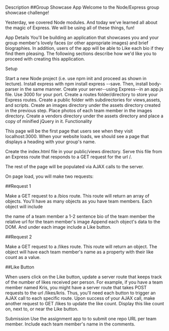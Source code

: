 Description
##Group Showcase App
Welcome to the Node/Express group showcase challenge!

Yesterday, we covered Node modules. And today we’ve learned all about the magic of Express. We will be using all of these things, fun!

App Details
You'll be building an application that showcases you and your group member's lovely faces (or other appropriate images) and brief biographies. In addition, users of the app will be able to Like each bio if they find them pleasing. The following sections describe how we'd like you to proceed with creating this application.

Setup

Start a new Node project (i.e. use npm init and proceed as shown in lecture).
Install express with npm install express --save. Then, install body-parser in the same manner.
Create your server--using Express--in an app.js file. Use 3000 for your port.
Create a routes folder/directory to store your Express routes.
Create a public folder with subdirectories for views,assets, and scripts.
Create an images directory under the assets directory created in the previous step.
Place photos of each team member in the images directory.
Create a vendors directory under the assets directory and place a copy of minified jQuery in it.
Functionality

This page will be the first page that users see when they visit localhost:3000. When your website loads, we should see a page that displays a heading with your group's name.

Create the index.html file in your public/views directory. Serve this file from an Express route that responds to a GET request for the url /.

The rest of the page will be populated via AJAX calls to the server.

On page load, you will make two requests:

##Request 1

Make a GET request to a /bios route. This route will return an array of objects. You'll have as many objects as you have team members. Each object will include

the name of a team member
a 1-2 sentence bio of the team member
the relative url for the team member's image
Append each object's data to the DOM. And under each image include a Like button.

##Request 2

Make a GET request to a /likes route. This route will return an object. The object will have each team member's name as a property with their like count as a value.

##Like Button

When users click on the Like button, update a server route that keeps track of the number of likes received per person. For example, if you have a team member named Kris, you might have a server route that takes POST requests to the url /likes/kris. Thus, you'll need each button to trigger an AJAX call to each specific route. Upon success of your AJAX call, make another request to GET /likes to update the like count. Display this like count on, next to, or near the Like button.

Submission
Use the assignment app to to submit one repo URL per team member. Include each team member's name in the comments.
